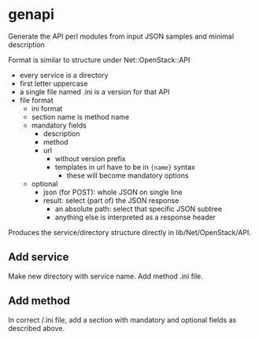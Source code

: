 # genapi

Generate the API perl modules from input JSON samples and minimal description


Format is similar to structure under Net::OpenStack::API

* every service is a directory
 * first letter uppercase
* a single file named <version>.ini is a version for that API
* file format
  * ini format
  * section name is method name
  * mandatory fields
    * description
    * method
    * url
      * without version prefix
      * templates in url have to be in `{name}` syntax
        * these will become mandatory options
  * optional
    * json (for POST): whole JSON on single line
    * result: select (part of) the JSON response
      * an absolute path: select that specific JSON subtree
      * anything else is interpreted as a response header

Produces the service/directory structure directly in lib/Net/OpenStack/API.

## Add service

Make new directory with service name. Add method <version>.ini file.

## Add method

In correct <Service>/<version>.ini file, add a section with mandatory and optional fields
as described above.
